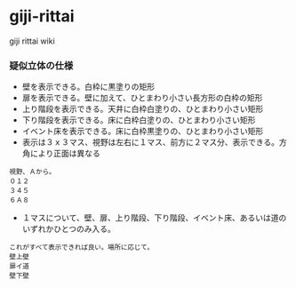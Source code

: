 # giji-rittai
giji rittai wiki

### 疑似立体の仕様
- 壁を表示できる。白枠に黒塗りの矩形
- 扉を表示できる。壁に加えて、ひとまわり小さい長方形の白枠の矩形
- 上り階段を表示できる。天井に白枠白塗りの、ひとまわり小さい矩形
- 下り階段を表示できる。床に白枠白塗りの、ひとまわり小さい矩形
- イベント床を表示できる。床に白枠黒塗りの、ひとまわり小さい矩形
- 表示は３ｘ３マス、視野は左右に１マス、前方に２マス分、表示できる。方角により正面は異なる
```
視野、Ａから。
０１２
３４５
６Ａ８
```
- １マスについて、壁、扉、上り階段、下り階段、イベント床、あるいは道のいずれかひとつのみ入る。
```
これがすべて表示できれば良い。場所に応じて。
壁上壁
扉イ道
壁下壁
```
